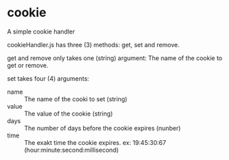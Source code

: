 cookie
======

A simple cookie handler

cookieHandler.js has three (3) methods: get, set and remove.

get and remove only takes one (string) argument: The name of the cookie to get or remove.

set takes four (4) arguments:
<dl>
<dt>name</dt>
<dd>The name of the cooki to set (string)</dd>
<dt>value</dt>
<dd>The value of the cookie (string)</dd>
<dt>days</dt>
<dd>The number of days before the cookie expires (nunber)</dd>
<dt>time</dt>
<dd>The exakt time the cookie expires. ex: 19:45:30:67 (hour:minute:second:millisecond)</dd>
<dl>

